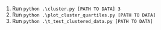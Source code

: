 
1. Run `python .\cluster.py [PATH TO DATA] 3`
2. Run `python .\plot_cluster_quartiles.py [PATH TO DATA]`
3. Run `python .\t_test_clustered_data.py [PATH TO DATA]`

